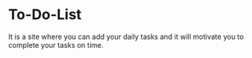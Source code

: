 # To-Do-List
It is a site where you can add your daily tasks and it will motivate you to complete your tasks on time.
